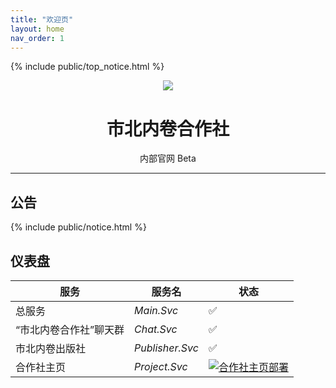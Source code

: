 ```yaml
---
title: "欢迎页"
layout: home
nav_order: 1
---
```


{% include public/top_notice.html %}

<div align="center">
<img src="https://static.wikia.nocookie.net/minecraft_zh_gamepedia/images/5/54/Lectern_JE3_BE2.png">
<h1>市北内卷合作社</h1>
<a>内部官网</a> <a class="label label-green">Beta</a>
</div>

---
## 公告

{% include public/notice.html %}

## 仪表盘

| 服务 | 服务名 | 状态 |
|--|--|--|
|总服务|*Main.Svc*|✅|
| “市北内卷合作社”聊天群|*Chat.Svc*|✅|
|市北内卷出版社|*Publisher.Svc*|✅|
|合作社主页|*Project.Svc*|[![合作社主页部署](https://github.com/stcdocs/stcdocs.github.io/actions/workflows/pages.yml/badge.svg)](https://github.com/stcdocs/stcdocs.github.io/actions/workflows/pages.yml)|
